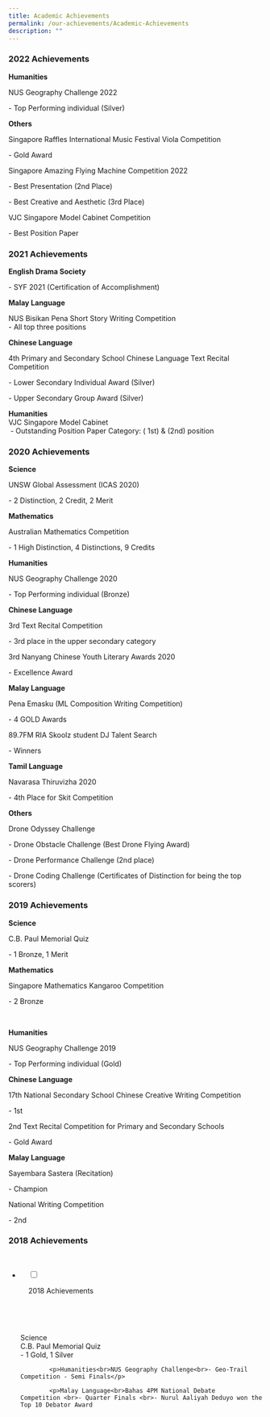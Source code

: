 ```yaml
---
title: Academic Achievements
permalink: /our-achievements/Academic-Achievements
description: ""
---
```

### 2022 Achievements

**Humanities**

  

NUS Geography Challenge 2022

\- Top Performing individual (Silver)

  

**Others**

  

Singapore Raffles International Music Festival Viola Competition

\- Gold Award

  

Singapore Amazing Flying Machine Competition 2022

\- Best Presentation (2nd Place)

\- Best Creative and Aesthetic (3rd Place)

  

VJC Singapore Model Cabinet Competition

\- Best Position Paper

### 2021 Achievements

**English Drama Society**  

\- SYF 2021 (Certification of Accomplishment)

  

**Malay Language**

NUS Bisikan Pena Short Story Writing Competition  
\- All top three positions

  

**Chinese Language**

4th Primary and Secondary School Chinese Language Text Recital Competition

\- Lower Secondary Individual Award (Silver)

\- Upper Secondary Group Award (Silver)  

**Humanities**
<br>VJC Singapore Model Cabinet  
 - Outstanding Position Paper Category: ( 1st) & (2nd) position

### 2020 Achievements

**Science**

UNSW Global Assessment (ICAS 2020)

\- 2 Distinction, 2 Credit, 2 Merit

  

**Mathematics**

Australian Mathematics Competition

\- 1 High Distinction, 4 Distinctions, 9 Credits

  

**Humanities**

NUS Geography Challenge 2020

\- Top Performing individual (Bronze)

  

**Chinese Language**

3rd Text Recital Competition

\- 3rd place in the upper secondary category

  

3rd Nanyang Chinese Youth Literary Awards 2020

\- Excellence Award

  

**Malay Language**

Pena Emasku (ML Composition Writing Competition)

\- 4 GOLD Awards

  

89.7FM RIA Skoolz student DJ Talent Search

\- Winners

  

**Tamil Language**

Navarasa Thiruvizha 2020

\- 4th Place for Skit Competition

  

**Others**

Drone Odyssey Challenge

\- Drone Obstacle Challenge (Best Drone Flying Award)

\- Drone Performance Challenge (2nd place)

\- Drone Coding Challenge (Certificates of Distinction for being the top scorers)

### 2019 Achievements

**Science**

C.B. Paul Memorial Quiz

\- 1 Bronze, 1 Merit

  

**Mathematics**

Singapore Mathematics Kangaroo Competition

\- 2 Bronze 

   

**Humanities**

NUS Geography Challenge 2019

\- Top Performing individual (Gold)

  

**Chinese Language**

17th National Secondary School Chinese Creative Writing Competition 

\- 1st

  

2nd Text Recital Competition for Primary and Secondary Schools 

\- Gold Award  

**Malay Language**

Sayembara Sastera (Recitation)

\- Champion

  

National Writing Competition 

\- 2nd

### 2018 Achievements


<ul class="jekyllcodex_accordion">

  <li>

    <input type="checkbox" id="accordion1">

    <label for="accordion1">2018 Achievements</label>

    <div>

      <p>Science<br>C.B. Paul Memorial Quiz<br>- 1 Gold, 1 Silver</p>
			
			<p>Humanities<br>NUS Geography Challenge<br>- Geo-Trail Competition - Semi Finals</p>

			<p>Malay Language<br>Bahas 4PM National Debate Competition <br>- Quarter Finals <br>- Nurul Aaliyah Deduyo won the Top 10 Debator Award


    </div>

</li>